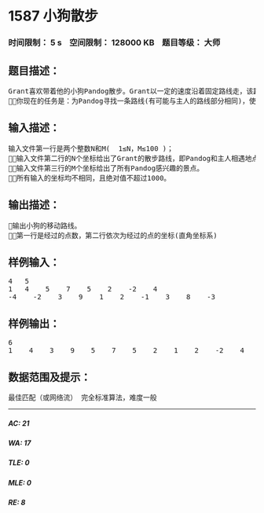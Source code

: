 # 1587 小狗散步   
### 时间限制： 5 s&nbsp;&nbsp;&nbsp;&nbsp;空间限制： 128000 KB&nbsp;&nbsp;&nbsp;&nbsp;题目等级： 大师  
## 题目描述：  

<pre>
Grant喜欢带着他的小狗Pandog散步。Grant以一定的速度沿着固定路线走，该路线可能自交。Pandog喜欢游览沿途的景点，不过会在给定的N个点和主人相遇。小狗和主人同时从(X1，Y1)点出发，并同时在(Xn，Yn)点汇合。小狗的速度最快是Grant的两倍。当主人从一个点以直线走向另一个点时，Pandog跑向一个它感兴趣的景点。Pandog每次与主人相遇之前最多只去一个景点。
你现在的任务是：为Pandog寻找一条路线(有可能与主人的路线部分相同)，使它能够游览最多的景点，并能够准时与主人在给定地点相遇或者汇合。
</pre>
  
  
## 输入描述：  

<pre>
输入文件第一行是两个整数N和M(  1≤N，M≤100 )；
输入文件第二行的N个坐标给出了Grant的散步路线，即Pandog和主人相遇地点；
输入文件第三行的M个坐标给出了所有Pandog感兴趣的景点。
所有输入的坐标均不相同，且绝对值不超过1000。
</pre>
  
  
## 输出描述：  

<pre>
输出小狗的移动路线。
第一行是经过的点数，第二行依次为经过的点的坐标(直角坐标系)
</pre>
  
  
## 样例输入：  

<pre>
4   5
1   4    5    7    5    2    -2    4
-4    -2    3    9    1    2    -1    3    8    -3
</pre>
  
  
## 样例输出：  

<pre>
6
1    4    3    9    5    7    5    2    1    2    -2    4
</pre>
  
  
## 数据范围及提示：  

<pre>
最佳匹配（或网络流） 完全标准算法，难度一般
</pre>
  
  
***  

##### AC: 21  
##### WA: 17  
##### TLE: 0  
##### MLE: 0  
##### RE: 8  
